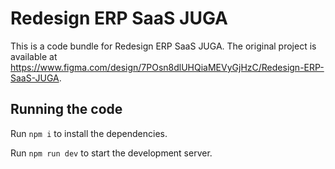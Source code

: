 
  # Redesign ERP SaaS JUGA

  This is a code bundle for Redesign ERP SaaS JUGA. The original project is available at https://www.figma.com/design/7POsn8dlUHQiaMEVyGjHzC/Redesign-ERP-SaaS-JUGA.

  ## Running the code

  Run `npm i` to install the dependencies.

  Run `npm run dev` to start the development server.
  